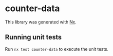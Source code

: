 # counter-data

This library was generated with [Nx](https://nx.dev).

## Running unit tests

Run `nx test counter-data` to execute the unit tests.
